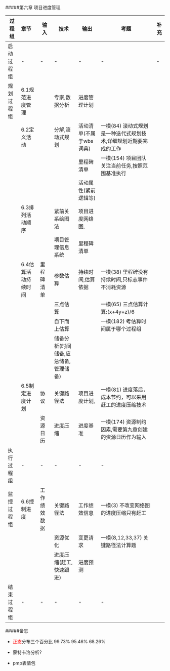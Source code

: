 

#####第六章 项目进度管理

|过程组|章节|输入|技术|输出|考题|补充|
| --- |:--|---------------------------|---|--|--|--|
|启动过程组|-|-|-|-|-|-|
|规划过程组|6.1规范进度管理||专家,数据分析|进度管理计划|||
||6.2定义活动||分解,滚动式规划|活动清单(不属于wbs词典)|一模(84) 滚动式规划是一种迭代式规划技术,详细规划近期要完成的工作||
|||||里程碑清单|一模(154) 项目团队关注当前任务,按照范围基准执行||
|||||活动属性(紧前逻辑等)|||
||6.3排列活动顺序||紧前关系绘图法|项目进度网络图,|||
||||项目管理信息系统|里程碑清单|||
||6.4估算活动持续时间|里程碑清单|参数估算|持续时间,估算依据|一模(38) 里程碑没有持续时间,只标志事件不消耗资源||
||||三点估算||一模(65) 三点估算计算:(x+4y+z)/6||
||||自下而上估算||一模(182) 考估算时间属于哪个过程组||
||||储备分析(时间储备,应急储备,管理储备)||||
||6.5制定进度计划|协议|关键路径法|项目进度计划,|一模(81) 进度落后，成本节约，可以采用赶工的进度压缩技术||
|||资源日历|进度压缩|进度基准|一模(174) 资源制约因素,需要第九章创建的资源日历作为输入||
|执行过程组|-|-|-|-|-||
|监控过程组|6.6控制进度|工作绩效数据|关键路径法|工作绩效信息|一模(3) 不改变网络图的进度压缩只有赶工||
||||资源优化|变更请求|一模(8,12,33,37) 关键路径法计算题||
||||进度压缩(赶工,快速跟进)|进度预测|||
|结束过程组|-|-|-|-|-||

#####备忘

- <font color="red">正态</font>分布三个百分比  99.73%  95.46%  68.26%

- 蒙特卡洛分析?

- pmp表情包

  

